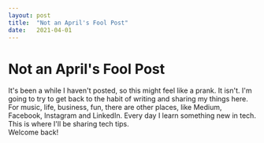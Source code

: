 ```yaml
---
layout: post
title:  "Not an April's Fool Post"
date:   2021-04-01
---
```

Not an April's Fool Post
========================
It's been a while I haven't posted, so this might feel like a prank. It isn't. I'm going to try to get back to the habit of writing and sharing my things here.  
For music, life, business, fun, there are other places, like Medium, Facebook, Instagram and LinkedIn. Every day I learn something new in tech. This is where I'll be sharing tech tips.  
Welcome back!
